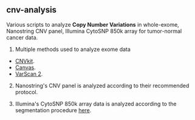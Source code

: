 ## cnv-analysis

Various scripts to analyze **Copy Number Variations** in whole-exome, Nanostring CNV panel, Illumina CytoSNP 850k array for tumor-normal cancer data.

1. Multiple methods used to analyze exome data
  * [CNVkit](https://github.com/etal/cnvkit).
  * [Canvas](https://github.com/Illumina/canvas).
  * [VarScan 2](https://github.com/dkoboldt/varscan).

2. Nanostring's CNV panel is analyzed according to their recommended protocol.

3. Illumina's CytoSNP 850k array data is analyzed according to the segmentation procedure [here](http://varscan.sourceforge.net/copy-number-calling.html#copy-number-methods).
